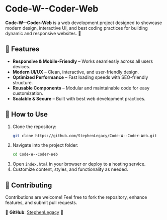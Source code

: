 # **Code-W--Coder-Web**  

**Code-W--Coder-Web** is a web development project designed to showcase modern design, interactive UI, and best coding practices for building dynamic and responsive websites. 🚀  

## 🌟 **Features**  
- **Responsive & Mobile-Friendly** – Works seamlessly across all users devices.  
- **Modern UI/UX** – Clean, interactive, and user-friendly design.  
- **Optimized Performance** – Fast loading speeds with SEO-friendly structure.  
- **Reusable Components** – Modular and maintainable code for easy customization.  
- **Scalable & Secure** – Built with best web development practices.  

## 🚀 **How to Use**  
1. Clone the repository:  
   ```bash
   git clone https://github.com/StephenLegacy/Code-W--Coder-Web.git
   ```  
2. Navigate into the project folder:  
   ```bash
   cd Code-W--Coder-Web
   ```  
3. Open `index.html` in your browser or deploy to a hosting service.  
4. Customize content, styles, and functionality as needed.  

## 🎯 **Contributing**  
Contributions are welcome! Feel free to fork the repository, enhance features, and submit pull requests.  

📌 **GitHub**: [StephenLegacy](https://github.com/StephenLegacy) 🚀
